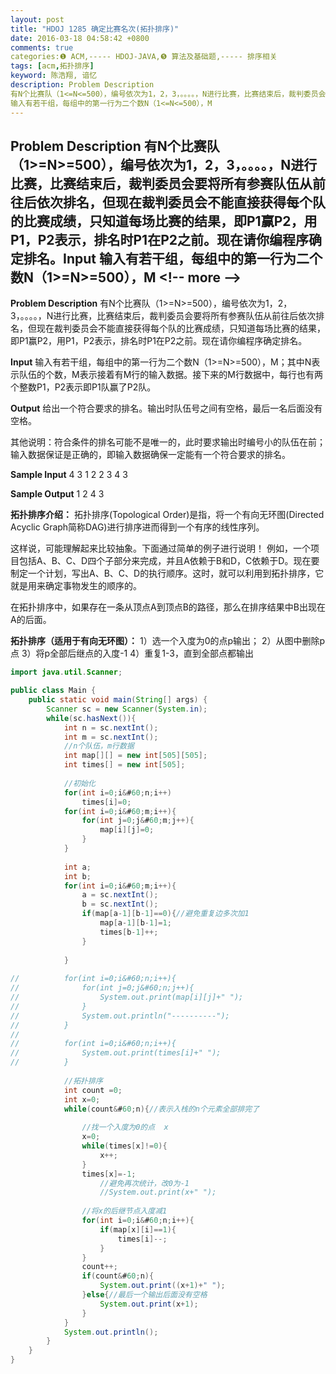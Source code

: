 ```yaml
---
layout: post
title: "HDOJ 1285 确定比赛名次(拓扑排序)"
date: 2016-03-18 04:58:42 +0800
comments: true
categories:❶ ACM,----- HDOJ-JAVA,❺ 算法及基础题,----- 排序相关
tags: [acm,拓扑排序]
keyword: 陈浩翔, 谙忆
description: Problem Description 
有N个比赛队（1<=N<=500），编号依次为1，2，3，。。。。，N进行比赛，比赛结束后，裁判委员会要将所有参赛队伍从前往后依次排名，但现在裁判委员会不能直接获得每个队的比赛成绩，只知道每场比赛的结果，即P1赢P2，用P1，P2表示，排名时P1在P2之前。现在请你编程序确定排名。Input 
输入有若干组，每组中的第一行为二个数N（1<=N<=500），M 
---
```



Problem Description 
有N个比赛队（1>=N>=500），编号依次为1，2，3，。。。。，N进行比赛，比赛结束后，裁判委员会要将所有参赛队伍从前往后依次排名，但现在裁判委员会不能直接获得每个队的比赛成绩，只知道每场比赛的结果，即P1赢P2，用P1，P2表示，排名时P1在P2之前。现在请你编程序确定排名。Input 
输入有若干组，每组中的第一行为二个数N（1>=N>=500），M
&#60;!-- more --&#62;
----------

**Problem Description**
有N个比赛队（1>=N>=500），编号依次为1，2，3，。。。。，N进行比赛，比赛结束后，裁判委员会要将所有参赛队伍从前往后依次排名，但现在裁判委员会不能直接获得每个队的比赛成绩，只知道每场比赛的结果，即P1赢P2，用P1，P2表示，排名时P1在P2之前。现在请你编程序确定排名。

 

**Input**
输入有若干组，每组中的第一行为二个数N（1>=N>=500），M；其中N表示队伍的个数，M表示接着有M行的输入数据。接下来的M行数据中，每行也有两个整数P1，P2表示即P1队赢了P2队。

 

**Output**
给出一个符合要求的排名。输出时队伍号之间有空格，最后一名后面没有空格。

其他说明：符合条件的排名可能不是唯一的，此时要求输出时编号小的队伍在前；输入数据保证是正确的，即输入数据确保一定能有一个符合要求的排名。

 

**Sample Input**
4 3
1 2
2 3
4 3
 

**Sample Output**
1 2 4 3


**拓扑排序介绍：**
拓扑排序(Topological Order)是指，将一个有向无环图(Directed Acyclic Graph简称DAG)进行排序进而得到一个有序的线性序列。

这样说，可能理解起来比较抽象。下面通过简单的例子进行说明！ 
例如，一个项目包括A、B、C、D四个子部分来完成，并且A依赖于B和D，C依赖于D。现在要制定一个计划，写出A、B、C、D的执行顺序。这时，就可以利用到拓扑排序，它就是用来确定事物发生的顺序的。

在拓扑排序中，如果存在一条从顶点A到顶点B的路径，那么在排序结果中B出现在A的后面。

**拓扑排序（适用于有向无环图）：**
1）选一个入度为0的点p输出；
2）从图中删除p点
3）将p全部后继点的入度-1
4）重复1-3，直到全部点都输出

```java
import java.util.Scanner;

public class Main {
	public static void main(String[] args) {
		Scanner sc = new Scanner(System.in);
		while(sc.hasNext()){
			int n = sc.nextInt();
			int m = sc.nextInt();
			//n个队伍，m行数据
			int map[][] = new int[505][505];
			int times[] = new int[505];
			
			//初始化
			for(int i=0;i&#60;n;i++)
				times[i]=0;
			for(int i=0;i&#60;m;i++){
				for(int j=0;j&#60;m;j++){
					map[i][j]=0;
				}
			}
				
			int a;
			int b;
			for(int i=0;i&#60;m;i++){
				a = sc.nextInt();
				b = sc.nextInt();
				if(map[a-1][b-1]==0){//避免重复边多次加1
					map[a-1][b-1]=1;
					times[b-1]++;
				}
				
			}
			
//			for(int i=0;i&#60;n;i++){
//				for(int j=0;j&#60;n;j++){
//					System.out.print(map[i][j]+" ");
//				}
//				System.out.println("----------");
//			}
//			
//			for(int i=0;i&#60;n;i++){
//				System.out.print(times[i]+" ");
//			}
			
			//拓扑排序
			int count =0;
			int x=0;
			while(count&#60;n){//表示入栈的n个元素全部排完了
				
				//找一个入度为0的点  x
				x=0;
				while(times[x]!=0){
					x++;
				}
				times[x]=-1;
					//避免再次统计，改0为-1
					//System.out.print(x+" ");
				
				//将x的后继节点入度减1
				for(int i=0;i&#60;n;i++){
					if(map[x][i]==1){
						times[i]--;
					}
				}
				count++;
				if(count&#60;n){
					System.out.print((x+1)+" ");
				}else{//最后一个输出后面没有空格
					System.out.print(x+1);
				}
			}
			System.out.println();
		}
	}
}

```